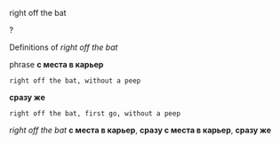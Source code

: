 right off the bat

?


Definitions of _right off the bat_

phrase
**с места в карьер**

    right off the bat, without a peep
**сразу же**

    right off the bat, first go, without a peep

_right off the bat_
**с места в карьер**, **сразу с места в карьер**, **сразу же**